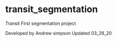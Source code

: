 # transit_segmentation
Transit First segmentation project

Developed by Andrew simpson
Updated 03_28_20
